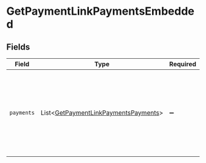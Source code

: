 # GetPaymentLinkPaymentsEmbedded


## Fields

| Field                                                                                                                                        | Type                                                                                                                                         | Required                                                                                                                                     | Description                                                                                                                                  |
| -------------------------------------------------------------------------------------------------------------------------------------------- | -------------------------------------------------------------------------------------------------------------------------------------------- | -------------------------------------------------------------------------------------------------------------------------------------------- | -------------------------------------------------------------------------------------------------------------------------------------------- |
| `payments`                                                                                                                                   | List\<[GetPaymentLinkPaymentsPayments](../../models/operations/GetPaymentLinkPaymentsPayments.md)>                                           | :heavy_minus_sign:                                                                                                                           | An array of payment objects. For a complete reference of the payment object, refer to the [Get payment endpoint](get-payment) documentation. |